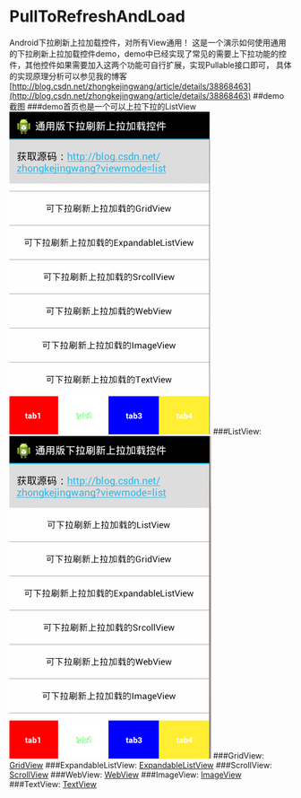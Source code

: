 PullToRefreshAndLoad
====================

Android下拉刷新上拉加载控件，对所有View通用！ 
这是一个演示如何使用通用的下拉刷新上拉加载控件demo，demo中已经实现了常见的需要上下拉功能的控件，其他控件如果需要加入这两个功能可自行扩展，实现Pullable接口即可，
具体的实现原理分析可以参见我的博客[http://blog.csdn.net/zhongkejingwang/article/details/38868463](http://blog.csdn.net/zhongkejingwang/article/details/38868463)
##demo截图
###demo首页也是一个可以上拉下拉的ListView
![demo首页](https://github.com/jingchenUSTC/PullToRefreshAndLoad/blob/master/screenshots/main.gif)
###ListView:
![ListView](https://github.com/jingchenUSTC/PullToRefreshAndLoad/blob/master/screenshots/ListView.gif)
###GridView:
[GridView](https://github.com/jingchenUSTC/PullToRefreshAndLoad/tree/master/screenshots/GridView.gif)
###ExpandableListView:
[ExpandableListView](https://github.com/jingchenUSTC/PullToRefreshAndLoad/tree/master/screenshots/ExpandableListView.gif)
###ScrollView:
[ScrollView](https://github.com/jingchenUSTC/PullToRefreshAndLoad/tree/master/screenshots/ScrollView.gif)
###WebView:
[WebView](https://github.com/jingchenUSTC/PullToRefreshAndLoad/tree/master/screenshots/WebView.gif)
###ImageView:
[ImageView](https://github.com/jingchenUSTC/PullToRefreshAndLoad/tree/master/screenshots/ImageView.gif)
###TextView:
[TextView](https://github.com/jingchenUSTC/PullToRefreshAndLoad/tree/master/screenshots/TextView.gif)

